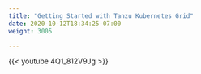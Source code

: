 ```yaml
---
title: "Getting Started with Tanzu Kubernetes Grid"
date: 2020-10-12T18:34:25-07:00
weight: 3005

---
```

{{< youtube 4Q1_812V9Jg >}}
